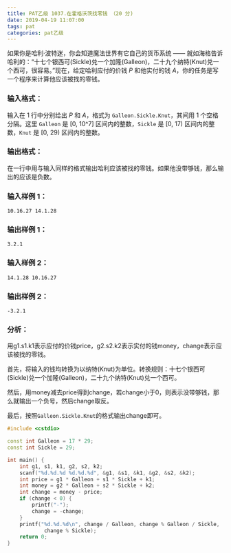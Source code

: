 ```yaml
---
title: PAT乙级 1037.在霍格沃茨找零钱 （20 分)
date: 2019-04-19 11:07:00
tags: pat
categories: pat乙级
---
```


如果你是哈利·波特迷，你会知道魔法世界有它自己的货币系统 —— 就如海格告诉哈利的：“十七个银西可(Sickle)兑一个加隆(Galleon)，二十九个纳特(Knut)兑一个西可，很容易。”现在，给定哈利应付的价钱 *P* 和他实付的钱 *A*，你的任务是写一个程序来计算他应该被找的零钱。

<!--more-->

### 输入格式：

输入在 1 行中分别给出 *P* 和 *A*，格式为 `Galleon.Sickle.Knut`，其间用 1 个空格分隔。这里 `Galleon` 是 [0, 10^7] 区间内的整数，`Sickle` 是 [0, 17) 区间内的整数，`Knut` 是 [0, 29) 区间内的整数。

### 输出格式：

在一行中用与输入同样的格式输出哈利应该被找的零钱。如果他没带够钱，那么输出的应该是负数。

### 输入样例 1：

```in
10.16.27 14.1.28
```

### 输出样例 1：

```out
3.2.1
```

### 输入样例 2：

```in
14.1.28 10.16.27
```

### 输出样例 2：

```out
-3.2.1
```

### 分析：

用g1.s1.k1表示应付的价钱price，g2.s2.k2表示实付的钱money，change表示应该被找的零钱。

首先，将输入的钱均转换为以纳特(Knut)为单位。转换规则：十七个银西可(Sickle)兑一个加隆(Galleon)，二十九个纳特(Knut)兑一个西可。

然后，用money减去price得到change，若change小于0，则表示没带够钱，那么就输出一个负号，然后change取反。

最后，按照`Galleon.Sickle.Knut`的格式输出change即可。

```c++
#include <cstdio>

const int Galleon = 17 * 29;
const int Sickle = 29;

int main() {
	int g1, s1, k1, g2, s2, k2;
	scanf("%d.%d.%d %d.%d.%d", &g1, &s1, &k1, &g2, &s2, &k2);
	int price = g1 * Galleon + s1 * Sickle + k1;
	int money = g2 * Galleon + s2 * Sickle + k2;
	int change = money - price;
	if (change < 0) {
		printf("-");
		change = -change;
	}
	printf("%d.%d.%d\n", change / Galleon, change % Galleon / Sickle,
			change % Sickle);
	return 0;
}
```

